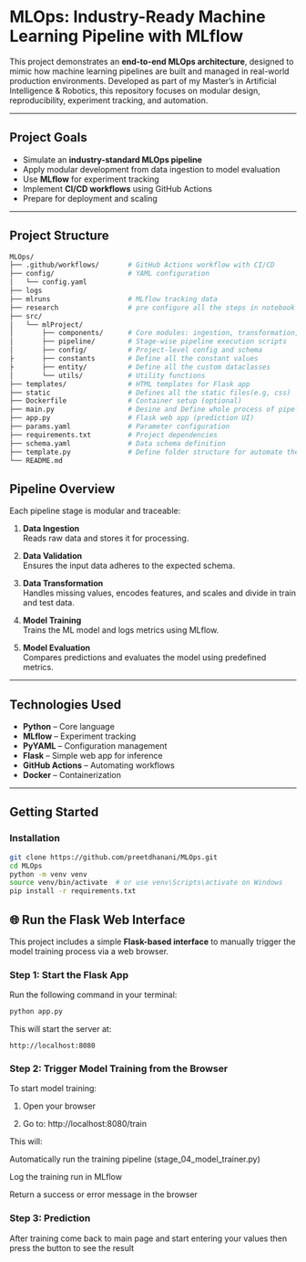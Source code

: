 # MLOps: Industry-Ready Machine Learning Pipeline with MLflow

This project demonstrates an **end-to-end MLOps architecture**, designed to mimic how machine learning pipelines are built and managed in real-world production environments. Developed as part of my Master’s in Artificial Intelligence & Robotics, this repository focuses on modular design, reproducibility, experiment tracking, and automation.

---

## Project Goals

- Simulate an **industry-standard MLOps pipeline**
- Apply modular development from data ingestion to model evaluation 
- Use **MLflow** for experiment tracking
- Implement **CI/CD workflows** using GitHub Actions
- Prepare for deployment and scaling

---


## Project Structure

```bash
MLOps/
├── .github/workflows/       # GitHub Actions workflow with CI/CD 
├── config/                  # YAML configuration
│   └── config.yaml
├── logs
├── mlruns                   # MLflow tracking data
├── research                 # pre configure all the steps in notebook
├── src/
│   └── mlProject/
│       ├── components/      # Core modules: ingestion, transformation, trainer
│       ├── pipeline/        # Stage-wise pipeline execution scripts
│       ├── config/          # Project-level config and schema
├       ├── constants        # Define all the constant values
├       ├── entity/          # Define all the custom dataclasses
│       └── utils/           # Utility functions
├── templates/               # HTML templates for Flask app
├── static                   # Defines all the static files(e.g, css)
├── Dockerfile               # Container setup (optional)
├── main.py                  # Desine and Define whole process of pipeline
├── app.py                   # Flask web app (prediction UI)
├── params.yaml              # Parameter configuration
├── requirements.txt         # Project dependencies
├── schema.yaml              # Data schema definition
├── template.py              # Define folder structure for automate the manual process
└── README.md


```

## Pipeline Overview

Each pipeline stage is modular and traceable:

1. **Data Ingestion**  
   Reads raw data and stores it for processing.

2. **Data Validation**  
   Ensures the input data adheres to the expected schema.

3. **Data Transformation**  
   Handles missing values, encodes features, and scales and divide in train and test data.

4. **Model Training**  
   Trains the ML model and logs metrics using MLflow.

5. **Model Evaluation**  
   Compares predictions and evaluates the model using predefined metrics.

---

## Technologies Used

- **Python** – Core language
- **MLflow** – Experiment tracking
- **PyYAML** – Configuration management
- **Flask** – Simple web app for inference
- **GitHub Actions** – Automating workflows
- **Docker** – Containerization 

---

## Getting Started

### Installation

```bash
git clone https://github.com/preetdhanani/MLOps.git
cd MLOps
python -m venv venv
source venv/bin/activate  # or use venv\Scripts\activate on Windows
pip install -r requirements.txt
```

## 🌐 Run the Flask Web Interface

This project includes a simple **Flask-based interface** to manually trigger the model training process via a web browser.

### Step 1: Start the Flask App

Run the following command in your terminal:

```bash
python app.py
```

This will start the server at:

```
http://localhost:8080
```

### Step 2: Trigger Model Training from the Browser

To start model training:

1. Open your browser

2. Go to:
    http://localhost:8080/train

This will:

Automatically run the training pipeline (stage_04_model_trainer.py)

Log the training run in MLflow

Return a success or error message in the browser

### Step 3: Prediction

After training come back to main page and start entering your values then press the button to see the result

